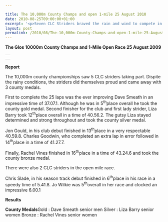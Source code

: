 ```yaml
---

title: The 10,000m County Champs and open 1-mile 25 August 2010
date: 2010-08-25T09:00:00+01:00
excerpt: '<p>Seven CLC Striders braved the rain and wind to compete in the county 10,000m and open mile races at the POW stadium. Cheered on by a small but loud support team including Chris Driskell, Gps, Chris Cannock, Phil and Lesley, the fab 7 broke four club records and received Gold, Silver and Bronze county medals - Fantastic!, Brendan Ward (Club Chairman) County 10,000m and Open Mile Photos Report Results</p>'
layout: post
permalink: /2010/08/The-10,000m-County-Champs-and-open-1-mile-25-August-2010-/
---
```

**The Glos 10000m County Champs and 1-Mile Open Race 25 August 2009**</p> 

<table>
  <tr>
    <td>
    </td>
  </tr>
  
  <tr>
    <td>
    </td>
  </tr>
</table>

**<a name="Results"><a name="Report"></a>Report</a>**</p> 

The 10,000m county championships saw 5 CLC striders taking part. Dispite the rainy conditions, the striders did themselves proud and came away with 3 county medals.</p> 

First to complete the 25 laps was the ever improving Dave Smeath in an impressive time of 37.07.1. Although he was in 5<sup>th</sup>place overall he took the county gold medal. Second finisher for the club and first lady strider, Liza Barry took 12<sup>th</sup>place overall in a time of 40.56.2. The gutsy Liza stayed determined and strong throughout and took the county silver medal.</p> 

Jon Gould, in his club debut finished in 13<sup>th</sup>place in a very respectable 40.59.8. Charles Goodwin, who completed an extra lap in error followed in 14<sup>th</sup>place in a time of 41.27.7.</p> 

Finally, Rachel Vines finished in 16<sup>th</sup>place in a time of 43.24.6 and took the county bronze medal.</p> 

There were also 2 CLC striders in the open mile race. </p> 

Chris Slade, in his season track debut finished in 6<sup>th</sup>place in his race in a speedy time of 5.41.8. Jo Wilkie was 5<sup>th</sup>overall in her race and clocked an impressive 6.00.1

<a name="Theresults"></a>**Results**</p> 

**County Medals**Gold : Dave Smeath senior men Silver : Liza Barry senior women Bronze : Rachel Vines senior women 



<map name="100109w.jpg">
  <area shape="RECT" coords="677,27,696,48" alt="Race Winner" />
  
  <area shape="RECT" coords="379,28,393,45" alt="Sarah Greef" />
  
  <area shape="RECT" coords="354,28,368,46" alt="Rachel Vines" />
  
  <area shape="RECT" coords="303,28,318,46" alt="Anna Maughan" />
  
  <area shape="RECT" coords="206,28,220,46" alt="Dawn Addinall" />
  
  <area shape="RECT" coords="86,28,103,46" alt="Alex Evans" />
</map>

<map name="100109m.jpg">
  <area shape="RECT" coords="63,31,76,45" alt="Clive Scott" />
  
  <area shape="RECT" coords="112,32,121,44" alt="Paul Davies" />
  
  <area shape="RECT" coords="118,32,129,43" alt="Paul Stonuary" />
  
  <area shape="RECT" coords="223,29,236,47" alt="James Gibbs" />
  
  <area shape="RECT" coords="255,29,264,42" alt="David Smeath" />
  
  <area shape="RECT" coords="263,28,272,43" alt="Chris Hale" />
  
  <area shape="RECT" coords="275,31,288,45" alt="Rob Shute" />
  
  <area shape="RECT" coords="308,31,321,45" alt="Billy Bradshaw" />
  
  <area shape="RECT" coords="582,29,594,46" alt="Will Ferguson" />
  
  <area shape="RECT" coords="680,30,694,45" alt="Race Winner" />
</map>